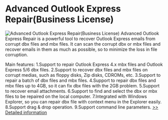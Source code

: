 # Advanced Outlook Express Repair(Business License)
![Advanced Outlook Express Repair(Business License)](https://mycommerce.akamaized.net/api/pimages/P206266/BIG/206266.GIF)
Advanced Outlook Express Repair is a powerful tool to recover Outlook Express emails from corrupt dbx files and mbx files. It can scan the corrupt dbx or mbx files and recover emails in them as much as possible, so to minimize the loss in file corruption.

Main features:
1.Support to repair Outlook Express 4.x mbx files and Outlook Express 5/6 dbx files.
2.Support to recover dbx files and mbx files on corrupt medias, such as floppy disks, Zip disks, CDROMs, etc.
3.Support to repair a batch of dbx files and mbx files.
4.Support to repair dbx files and mbx files up to 4GB, so it can fix dbx files with the 2GB problem.
5.Support to recover email attachments.
6.Support to find and select the dbx or mbx files to be repaired on the local computer.
7.Integrated with Windows Explorer, so you can repair dbx file with context menu in the Explorer easily.
8.Support drag & drop operation.
9.Support command line parameters.
[>> Detailed information](https://secure.shareit.com/shareit/product.html?productid=206266&affiliateid=200057808)